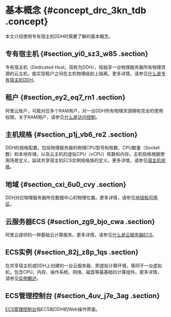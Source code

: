 # 基本概念 {#concept_drc_3kn_tdb .concept}

本文介绍使用专有宿主机DDH时需要了解的基本概念。

## 专有宿主机 {#section_yi0_sz3_w85 .section}

专有宿主机（Dedicated Host，简称为DDH），指独享一台物理服务器所有物理资源的云主机，能实现租户之间在主机物理级别上隔离。更多详情，请参见[什么是专有宿主机DDH](cn.zh-CN/产品简介/什么是专有宿主机DDH.md#)。

## 租户 {#section_ey2_eq7_rn1 .section}

阿里云账户，可能对应多个RAM用户，对一台DDH所有物理资源拥有完全的使用权限。关于RAM用户，请参见[什么是访问控制](../../../../cn.zh-CN/产品简介/什么是访问控制.md#)。

## 主机规格 {#section_p1j_vb6_re2 .section}

DDH的规格配置，包括物理服务器的物理CPU型号和核数、CPU数量（Socket数）和本地存储，以及云主机的虚拟CPU（vCPU）核数和内存。主机规格根据使用场景定义，延续共享宿主机ECS实例规格族的定义。更多详情，请参见[宿主机规格](cn.zh-CN/产品简介/宿主机规格.md#)。

## 地域 {#section_cxi_6u0_cvy .section}

DDH对应物理服务器所在数据中心的物理位置。更多详情，请参见[地域和可用区](../../../../cn.zh-CN/通用参考/地域和可用区.md#)。

## 云服务器ECS {#section_zg9_bjo_cwa .section}

阿里云提供的一种基础云计算服务。更多详情，请参见[什么是云服务器ECS](../../../../cn.zh-CN/产品简介/什么是云服务器ECS.md#)。

## ECS实例 {#section_82j_z8p_1qs .section}

在共享宿主机或DDH上创建的一台云服务器，即虚拟计算环境，等同于一台虚拟机，包含CPU、内存、操作系统、网络、磁盘等最基础的计算组件。更多详情，请参见[实例概述](../../../../cn.zh-CN/实例/实例概述.md#)。

## ECS管理控制台 {#section_4uv_j7e_3ag .section}

[ECS管理控制台](https://ecs.console.aliyun.com)指ECS和DDH的Web操作界面。

